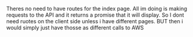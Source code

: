 Theres no need to have routes for the index page. All im doing is making requests to the API and it returns a promise that it will display. So I dont need ruotes on the client side unless i have different pages. BUT then i would simply just have thosse as different calls to AWS